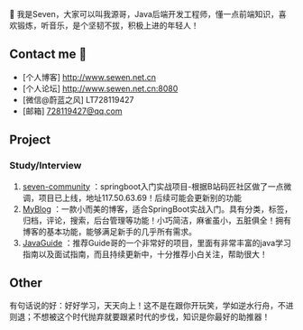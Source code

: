  👋 我是Seven，大家可以叫我源哥，Java后端开发工程师，懂一点前端知识，喜欢锻炼，听音乐，是个坚韧不拔，积极上进的年轻人！

## Contact me 📱

- [个人博客] http://www.sewen.net.cn
- [个人论坛] http://www.sewen.net.cn:8080
- [微信@蔚蓝之风] LT728119427
- [邮箱] 728119427@qq.com
## Project

### Study/Interview


1. [seven-community](https://github.com/728119427/seven-community) ：springboot入门实战项目-根据B站码匠社区做了一点微调，项目已上线，地址117.50.63.69！后续可能会更新别的功能
2. [MyBlog](https://github.com/728119427/MyBlog) ：一款小而美的博客，适合SpringBoot实战入门。具有分类，标签，归档，评论，搜索，后台管理等功能！小巧简洁，麻雀虽小，五脏俱全！拥有博客的基本功能，能够满足新手的几乎所有需求。
3. [JavaGuide](https://github.com/Snailclimb/JavaGuide) ：推荐Guide哥的一个非常好的项目，里面有非常丰富的java学习指南以及面试指南，而且持续更新中，十分推荐小白关注，帮助很大！

## Other
有句话说的好：好好学习，天天向上！这不是在跟你开玩笑，学如逆水行舟，不进则退；不想被这个时代抛弃就要跟紧时代的步伐，知识是你最好的助推器！
